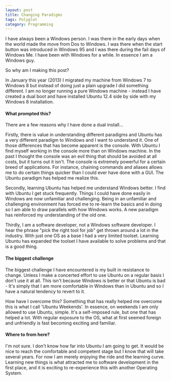```yaml
---
layout: post
title: Changing Paradigms
tags: Polyglot
category: Programming
---
```

I have always been a Windows person. I was there in the early days when the world made the move from Dos to Windows. I was there when the start button was introduced in Windows 95 and I was there during the fail days of Windows Me. I have been with Windows for a while. In essence I am a Windows guy.

So why am I making this post?

In January this year (2013) I migrated my machine from Windows 7 to Windows 8 but instead of doing just a plain upgrade I did something different. I am no longer running a pure Windows machine - instead I have created a dual boot and have installed Ubuntu 12.4 side by side with my Windows 8 installation. 

#### What prompted this?

There are a few reasons why I have done a dual install...

Firstly, there is value in understanding different paradigms and Ubuntu has a very different paradigm to Windows and I want to understand it. One of those differences that has become apparent is the console. With Ubuntu I find myself working in the console more than on Windows machine. In the past I thought the console was an evil thing that should be avoided at all costs, but it turns out it isn't. The console is extremely powerful for a certain breed of applications. For instance, chaining commands and aliases allows me to do certain things quicker than I could ever have done with a GUI. The Ubuntu paradigm has helped me realize this.

Secondly, learning Ubuntu has helped me understand Windows better. I find with Ubuntu I get stuck frequently. Things I could have done easily in Windows are now unfamiliar and challenging. Being in an unfamiliar and challenging environment has forced me to re-learn the basics and in doing so I am able to draw parallels with how Windows works. A new paradigm has reinforced my understanding of the old one.

Thirdly, I am a software developer, not a Windows software developer. I hear the phrase "pick the right tool for job" get thrown around a lot in the industry. With just one OS as a base I had a very limited toolset. Learning Ubuntu has expanded the toolset I have available to solve problems and that is a good thing. 

#### The biggest challenge

The biggest challenge I have encountered is my built in resistance to change. Unless I make a concerted effort to use Ubuntu on a regular basis I don't use it at all. This isn't because Windows is better or that Ubuntu is bad - It's simply that I am more comfortable in Windows than in Ubuntu and so I have a natural tendency to revert to it. 

How have I overcome this? Something that has really helped me overcome this is what I call 'Ubuntu Weekends'. In essence, on weekends I am only allowed to use Ubuntu, simple. It's a self-imposed rule, but one that has helped a lot. With regular exposure to the OS, what at first seemed foreign and unfriendly is fast becoming exciting and familiar.

#### Where to from here?

I'm not sure. I don't know how far into Ubuntu I am going to get. It would be nice to reach the comfortable and competent stage but I know that will take several years. For now I am merely enjoying the ride and the learning curve. Learning new things is what attracted me to software development in the first place, and it is exciting to re-experience this with another Operating System.
